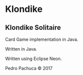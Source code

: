 # Klondike
## Klondike Solitaire

Card Game implementation in Java. 

Written in Java. 

Written using Eclipse Neon. 

Pedro Pachuca &copy; 2017
